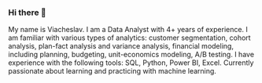 ### Hi there 👋
My name is Viacheslav. I am a Data Analyst with 4+ years of experience.
I am familiar with various types of analytics: customer segmentation, cohort analysis, plan-fact analysis and variance analysis, financial modeling, including planning, budgeting, unit-economics modeling, A/B testing.
I have experience with the following tools: SQL, Python, Power BI, Excel.
Currently passionate about learning and practicing with machine learning.
<!--
**samarkinv1/samarkinv1** is a ✨ _special_ ✨ repository because its `README.md` (this file) appears on your GitHub profile.

Here are some ideas to get you started:

- 🔭 I’m currently working on ...
- 🌱 I’m currently learning ...
- 👯 I’m looking to collaborate on ...
- 🤔 I’m looking for help with ...
- 💬 Ask me about ...
- 📫 How to reach me: ...
- 😄 Pronouns: ...
- ⚡ Fun fact: ...
-->
